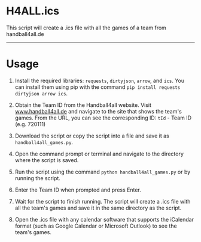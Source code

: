 # H4ALL.ics
This script will create a .ics file with all the games of a team from handball4all.de
***
#  Usage

1. Install the required libraries: `requests`, `dirtyjson`, `arrow`, and `ics`. You can install them using pip with the command `pip install requests dirtyjson arrow ics`.

2. Obtain the Team ID from the Handball4all website. Visit www.handball4all.de and navigate to the site that shows the team's games. From the URL, you can see the corresponding ID:
     `tId` - Team ID (e.g. 720111)

3. Download the script or copy the script into a file and save it as `handball4all_games.py`.

4. Open the command prompt or terminal and navigate to the directory where the script is saved.

5. Run the script using the command `python handball4all_games.py` or by running the script.

6. Enter the Team ID when prompted and press Enter.

7. Wait for the script to finish running. The script will create a .ics file with all the team's games and save it in the same directory as the script.

8. Open the .ics file with any calendar software that supports the iCalendar format (such as Google Calendar or Microsoft Outlook) to see the team's games.
    
